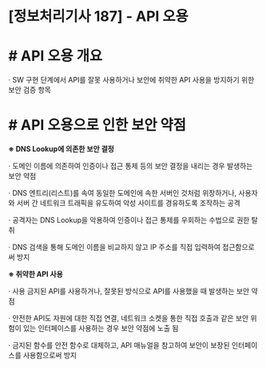 

# [정보처리기사 187] - API 오용



# **# API 오용 개요**

· SW 구현 단계에서 API를 잘못 사용하거나 보안에 취약한 API 사용을 방지하기 위한 보안 검증 항목



# **# API 오용으로 인한 보안 약점**

**※ DNS Lookup에 의존한 보안 결정**

· 도메인 이름에 의존하여 인증이나 접근 통제 등의 보안 결정을 내리는 경우 발생하는 보안 약점

· DNS 엔트리(리스트)를 속여 동일한 도메인에 속한 서버인 것처럼 위장하거나, 사용자와 서버 간 네트워크 트래픽을 유도하여 악성 사이트를 경유하도록 조작하는 공격

· 공격자는 DNS Lookup을 악용하여 인증이나 접근 통제를 우회하는 수법으로 권한 탈취

· DNS 검색을 통해 도메인 이름을 비교하지 않고 IP 주소를 직접 입력하여 접근함으로써 방지



**※ 취약한 API 사용**

· 사용 금지된 API를 사용하거나, 잘못된 방식으로 API를 사용했을 때 발생하는 보안 약점

· 안전한 API도 자원에 대한 직접 연결, 네트워크 소켓을 통한 직접 호출과 같은 보안 위험이 있는 인터페이스를 사용하는 경우 보안 약점에 노출 됨

· 금지된 함수를 안전 함수로 대체하고, API 매뉴얼을 참고하여 보안이 보장된 인터페이스를 사용함으로써 방지